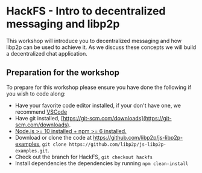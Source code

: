 # HackFS - Intro to decentralized messaging and libp2p

This workshop will introduce you to decentralized messaging and how libp2p can be used to achieve it. As we discuss these concepts we will build a decentralized chat application.

## Preparation for the workshop

To prepare for this workshop please ensure you have done the following if you wish to code along:

- Have your favorite code editor installed, if your don't have one, we recommend [VSCode](https://code.visualstudio.com)
- Have git installed, [https://git-scm.com/downloads](https://git-scm.com/downloads).
- [Node.js >= 10 installed + npm >= 6 installed.](https://nodejs.org/en/download/)
- Download or clone the code at https://github.com/libp2p/js-libp2p-examples, `git clone https://github.com/libp2p/js-libp2p-examples.git`.
- Check out the branch for HackFS, `git checkout hackfs`
- Install dependencies the dependencies by running `npm clean-install`
